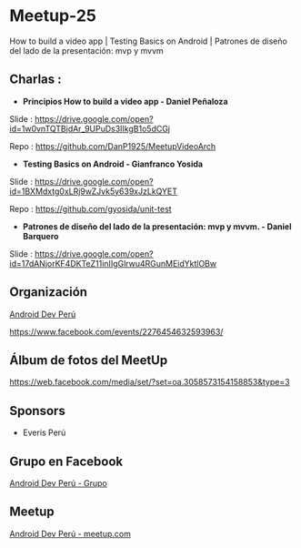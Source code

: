 # Meetup-25
How to build a video app | Testing Basics on Android | Patrones de diseño del lado de la presentación: mvp y mvvm

## Charlas :

- **Principios How to build a video app - Daniel Peñaloza**

Slide : https://drive.google.com/open?id=1w0vnTQTBjdAr_9UPuDs3IIkgB1o5dCGj

Repo  : https://github.com/DanP1925/MeetupVideoArch


- **Testing Basics on Android - Gianfranco Yosida**

Slide : https://drive.google.com/open?id=1BXMdxtg0xLRj9wZJvk5y639xJzLkQYET

Repo : https://github.com/gyosida/unit-test


- **Patrones de diseño del lado de la presentación: mvp y mvvm. - Daniel Barquero**

Slide : https://drive.google.com/open?id=17dANjorKF4DKTeZ11inIIgGlrwu4RGunMEidYktlOBw


## Organización 
[Android Dev Perú](https://github.com/Android-Dev-Peru)

https://www.facebook.com/events/2276454632593963/


## Álbum de fotos del MeetUp
https://web.facebook.com/media/set/?set=oa.3058573154158853&type=3

## Sponsors

- Everis Perú

## Grupo en Facebook 

[Android Dev Perú - Grupo](https://www.facebook.com/groups/androidpe/)

## Meetup 

[Android Dev Perú - meetup.com](https://www.meetup.com/es-ES/Android-Dev-Peru/)
